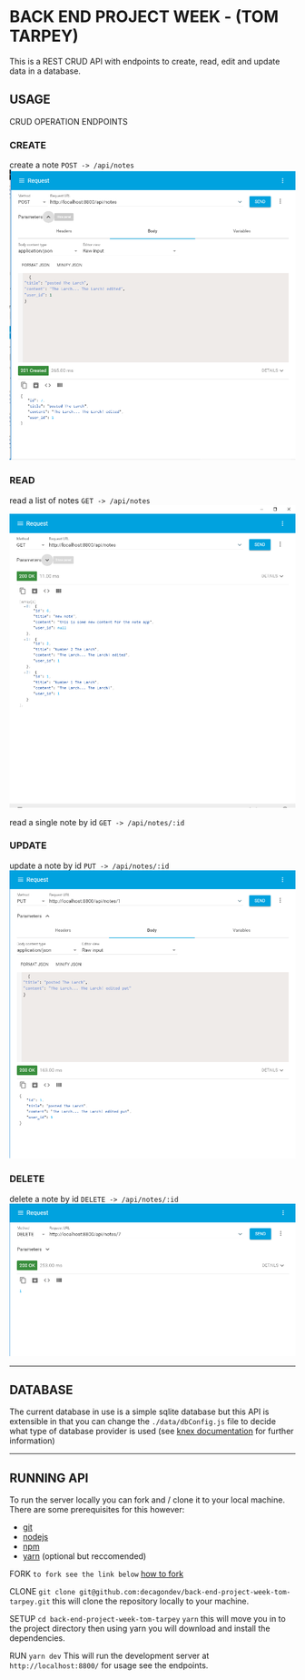 # BACK END PROJECT WEEK - (TOM TARPEY)

This is a REST CRUD API with endpoints to create, read, edit and update data in a database.

## USAGE

CRUD OPERATION ENDPOINTS

### CREATE

create a note
`POST -> /api/notes`
![alt text](./readme_files/POST.PNG "READ")

### READ

read a list of notes
`GET -> /api/notes`
![alt text](./readme_files/GET.PNG "READ")

read a single note by id
`GET -> /api/notes/:id`

### UPDATE

update a note by id
`PUT -> /api/notes/:id`
![alt text](./readme_files/PUT.PNG "READ")

### DELETE

delete a note by id
`DELETE -> /api/notes/:id`
![alt text](./readme_files/DELETE.PNG "READ")

---

## DATABASE

The current database in use is a simple sqlite database but this API is extensible in that you can change the `./data/dbConfig.js` file to decide what type of database provider is used (see [knex documentation](https://knexjs.org/) for further information)

---

## RUNNING API

To run the server locally you can fork and / clone it to your local machine. There are some prerequisites for this however:

- [git](https://www.linode.com/docs/development/version-control/how-to-install-git-on-linux-mac-and-windows/)
- [nodejs](https://nodejs.org/en/download/)
- [npm](https://docs.npmjs.com/getting-started/installing-node)
- [yarn](https://yarnpkg.com/lang/en/docs/install/#windows-stable) (optional but reccomended)

FORK
`to fork see the link below`
[how to fork](https://help.github.com/articles/fork-a-repo/)

CLONE
`git clone git@github.com:decagondev/back-end-project-week-tom-tarpey.git`
this will clone the repository locally to your machine.

SETUP
`cd back-end-project-week-tom-tarpey`
`yarn`
this will move you in to the project directory then using yarn you will download and install the dependencies.

RUN
`yarn dev`
This will run the development server at `http://localhost:8800/` for usage see the endpoints.
